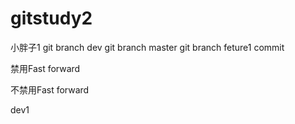 # gitstudy2
小胖子1
git branch dev
git branch master
git branch feture1 commit

禁用Fast forward

不禁用Fast forward

dev1